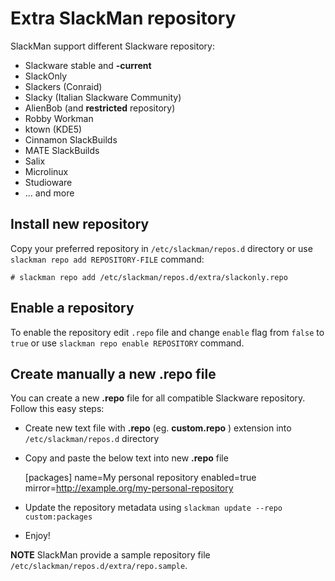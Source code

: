 # Extra SlackMan repository

SlackMan support different Slackware repository:

 - Slackware stable and **-current**
 - SlackOnly
 - Slackers (Conraid)
 - Slacky (Italian Slackware Community)
 - AlienBob (and **restricted** repository)
 - Robby Workman
 - ktown (KDE5)
 - Cinnamon SlackBuilds
 - MATE SlackBuilds
 - Salix
 - Microlinux
 - Studioware
 - ... and more

## Install new repository

Copy your preferred repository in `/etc/slackman/repos.d` directory or use
`slackman repo add REPOSITORY-FILE` command:

    # slackman repo add /etc/slackman/repos.d/extra/slackonly.repo

## Enable a repository

To enable the repository edit `.repo` file and change `enable` flag from `false`
to `true` or use `slackman repo enable REPOSITORY` command.

## Create manually a new .repo file

You can create a new **.repo** file for all compatible Slackware repository.
Follow this easy steps:

 * Create new text file with **.repo** (eg. **custom.repo** ) extension into `/etc/slackman/repos.d` directory
 * Copy and paste the below text into new **.repo** file

    [packages]
    name=My personal repository
    enabled=true
    mirror=http://example.org/my-personal-repository

 * Update the repository metadata using `slackman update --repo custom:packages`
 * Enjoy!

**NOTE** SlackMan provide a sample repository file `/etc/slackman/repos.d/extra/repo.sample`.
